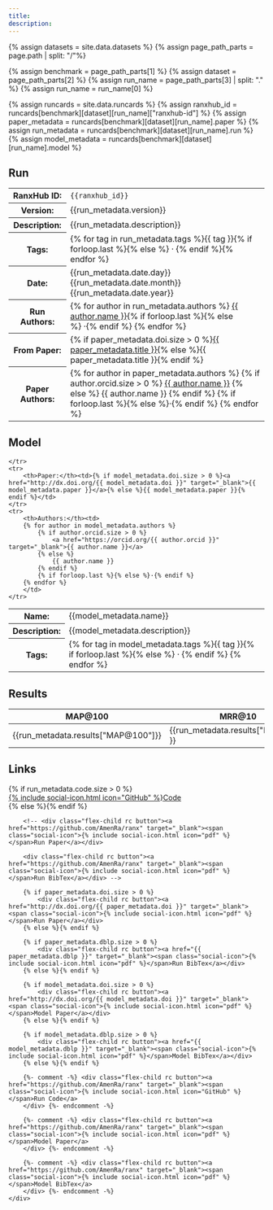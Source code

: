 ```yaml
---
title:
description:
---
```


{% assign datasets = site.data.datasets %}
{% assign page_path_parts = page.path | split: "/"%}

{% assign benchmark = page_path_parts[1] %}
{% assign dataset = page_path_parts[2] %}
{% assign run_name = page_path_parts[3] | split: "." %}
{% assign run_name = run_name[0] %}

{% assign runcards = site.data.runcards %}
{% assign ranxhub_id = runcards[benchmark][dataset][run_name]["ranxhub-id"] %}
{% assign paper_metadata = runcards[benchmark][dataset][run_name].paper %}
{% assign run_metadata = runcards[benchmark][dataset][run_name].run %}
{% assign model_metadata = runcards[benchmark][dataset][run_name].model %}


<div>
<h2 class="rc section-title">Run</h2>
<table class="rc table"> 
    <tr>
        <th>RanxHub ID:</th><td><code class="inline-code">{{ranxhub_id}}</code></td>
    </tr>
    <tr>
        <th>Version:</th><td>{{run_metadata.version}}</td>
    </tr>
    <tr>
        <th>Description:</th><td>{{run_metadata.description}}</td>
    </tr>
    <tr>
        <th>Tags:</th><td>{% for tag in run_metadata.tags %}{{ tag }}{% if forloop.last %}{% else %} · {% endif %}{% endfor %}</td>
    </tr>
    <tr>
        <th>Date:</th><td>{{run_metadata.date.day}} {{run_metadata.date.month}} {{run_metadata.date.year}}</td>
    </tr>
    <tr>
        <th>Run Authors:</th><td>{% for author in run_metadata.authors %}
            <a href="https://orcid.org/{{ author.orcid }}" target="_blank">{{ author.name }}</a>{% if forloop.last %}{% else %}&nbsp;·{% endif %}
        {% endfor %}</td>
    </tr>
    <!-- <tr>
        <th>Team:</th><td><a href="https://ikr3.disco.unimib.it" target="_blank">IKR3</a></td>
    </tr> -->
    <tr>
        <th>From Paper:</th><td>{% if paper_metadata.doi.size > 0 %}<a href="http://dx.doi.org/{{ paper_metadata.doi }}" target="_blank">{{ paper_metadata.title }}</a>{% else %}{{ paper_metadata.title }}{% endif %}</td>
    </tr>
    <tr>
        <th>Paper Authors:</th><td>
        {% for author in paper_metadata.authors %}
            {% if author.orcid.size > 0 %}
                <a href="https://orcid.org/{{ author.orcid }}" target="_blank">{{ author.name }}</a>
            {% else %}
                {{ author.name }}
            {% endif %}
            {% if forloop.last %}{% else %}·{% endif %}
        {% endfor %}
        </td>
    </tr>
</table>
</div>

<div>
<h2 class="rc section-title">Model</h2>
<table class="rc table"> 
    <tr>
        <th>Name:</th><td>{{model_metadata.name}}</td>
    </tr>
    <tr>
        <th>Description:</th><td>{{model_metadata.description}}</td>
    </tr>
    <tr>
        <th>Tags:</th><td>{% for tag in model_metadata.tags %}{{ tag }}{% if forloop.last %}{% else %} · {% endif %}
        {% endfor %}</td>
        
    </tr>
    <tr>
        <th>Paper:</th><td>{% if model_metadata.doi.size > 0 %}<a href="http://dx.doi.org/{{ model_metadata.doi }}" target="_blank">{{ model_metadata.paper }}</a>{% else %}{{ model_metadata.paper }}{% endif %}</td>
    </tr>
    <tr>
        <th>Authors:</th><td>
        {% for author in model_metadata.authors %}
            {% if author.orcid.size > 0 %}
                <a href="https://orcid.org/{{ author.orcid }}" target="_blank">{{ author.name }}</a>
            {% else %}
                {{ author.name }}
            {% endif %}
            {% if forloop.last %}{% else %}·{% endif %}
        {% endfor %}
        </td>
    </tr>
</table>
</div>

<div>
<h2 class="rc section-title">Results</h2>
<table class="rc metrics-table">
    <thead>
        <tr>
            <th class="metric">MAP@100</th>
            <th class="metric">MRR@10</th>
            <th class="metric">NDCG@10</th>
        </tr>        
    </thead>
    <tbody>
        <tr>
            <td class="metric-score">{{run_metadata.results["MAP@100"]}}</td>
            <td class="metric-score">{{run_metadata.results["MRR@10"] }}</td>
            <td class="metric-score">{{run_metadata.results["NDCG@10"]}}</td>
        </tr>
    </tbody>
</table>
</div>


<div>
<h2 class="rc section-title">Links</h2>
    <div class="flex-container">
        {% if run_metadata.code.size > 0 %}
            <div class="flex-child rc button"><a href="{{ run_metadata.code }}" target="_blank"><span class="social-icon">{% include social-icon.html icon="GitHub" %}</span>Code</a></div>
        {% else %}{% endif %}

        <!-- <div class="flex-child rc button"><a href="https://github.com/AmenRa/ranx" target="_blank"><span class="social-icon">{% include social-icon.html icon="pdf" %}</span>Run Paper</a></div>
        
        <div class="flex-child rc button"><a href="https://github.com/AmenRa/ranx" target="_blank"><span class="social-icon">{% include social-icon.html icon="pdf" %}</span>Run BibTex</a></div> -->

        {% if paper_metadata.doi.size > 0 %}
            <div class="flex-child rc button"><a href="http://dx.doi.org/{{ paper_metadata.doi }}" target="_blank"><span class="social-icon">{% include social-icon.html icon="pdf" %}</span>Run Paper</a></div>
        {% else %}{% endif %}

        {% if paper_metadata.dblp.size > 0 %}
            <div class="flex-child rc button"><a href="{{ paper_metadata.dblp }}" target="_blank"><span class="social-icon">{% include social-icon.html icon="pdf" %}</span>Run BibTex</a></div>
        {% else %}{% endif %}

        {% if model_metadata.doi.size > 0 %}
            <div class="flex-child rc button"><a href="http://dx.doi.org/{{ model_metadata.doi }}" target="_blank"><span class="social-icon">{% include social-icon.html icon="pdf" %}</span>Model Paper</a></div>
        {% else %}{% endif %}

        {% if model_metadata.dblp.size > 0 %}
            <div class="flex-child rc button"><a href="{{ model_metadata.dblp }}" target="_blank"><span class="social-icon">{% include social-icon.html icon="pdf" %}</span>Model BibTex</a></div>
        {% else %}{% endif %}

        {%- comment -%} <div class="flex-child rc button"><a href="https://github.com/AmenRa/ranx" target="_blank"><span class="social-icon">{% include social-icon.html icon="GitHub" %}</span>Run Code</a>
        </div> {%- endcomment -%}

        {%- comment -%} <div class="flex-child rc button"><a href="https://github.com/AmenRa/ranx" target="_blank"><span class="social-icon">{% include social-icon.html icon="pdf" %}</span>Model Paper</a>
        </div> {%- endcomment -%}

        {%- comment -%} <div class="flex-child rc button"><a href="https://github.com/AmenRa/ranx" target="_blank"><span class="social-icon">{% include social-icon.html icon="pdf" %}</span>Model BibTex</a>
        </div> {%- endcomment -%}
    </div>
</div>